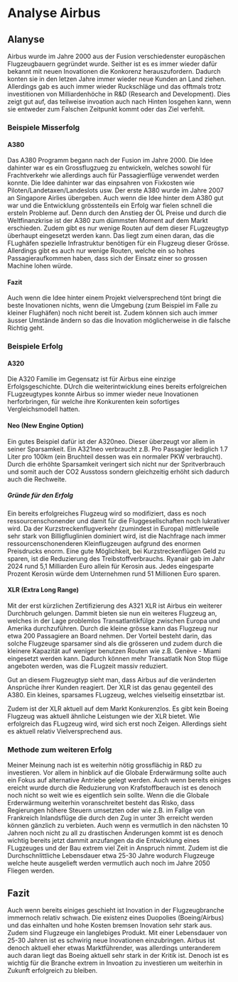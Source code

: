 

# Analyse Airbus

## Alanyse
Airbus wurde im Jahre 2000 aus der Fusion verschiedenster europäschen Flugzeugbauern gegründet wurde. Seither ist es es immer wieder dafür bekannt mit neuen Inovationen die Konkorenz herauszufordern. Dadurch konten sie in den letzen Jahre immer wieder neue Kunden an Land ziehen. Allerdings gab es auch immer wieder Ruckschläge und das offtmals trotz investitionen von Milliardenhöche in R&D (Research and Development). Dies zeigt gut auf, das teilweise invoation auch nach Hinten losgehen kann, wenn sie entweder zum Falschen Zeitpunkt kommt oder das Ziel verfehlt.


### Beispiele Misserfolg

#### A380
Das A380 Programm begann nach der Fusion im Jahre 2000. Die Idee dahinter war es ein Grossflugzueg zu entwickeln, welches sowohl für Frachtverkehr wie allerdings auch für Passagierflüge verwendet werden konnte. Die Idee dahinter war das einpsahren von Fixkosten wie Piloten/Landetaxen/Landeslots usw. Der erste A380 wurde im Jahre 2007 an Singapore Airlies übergeben. Auch wenn die Idee hinter dem A380 gut war und die Entwicklung grösstenteils ein Erfolg war fielen schnell die ersteln Probleme auf. Denn durch den Anstieg der ÖL Preise und durch die Weltfinanzkrise ist der A380 zum dümmsten Moment auf dem Markt erschieden. Zudem gibt es nur wenige Routen auf dem dieser FLugzeugtyp überhaupt eingesetzt werden kann. Das liegt zum einen daran, das die FLughäfen spezielle Infrastruktur benötigen für ein Flugzeug dieser Grösse. Allerdings gibt es auch nur wenige Routen, welche ein so hohes Passagieraufkommen haben, dass sich der Einsatz einer so grossen Machine lohen würde.

#### Fazit
Auch wenn die Idee hinter einem Projekt vielversprechend tönt bringt die beste Inovationen nichts, wenn die Umgebung (zum Beispiel im Falle zu kleiner Flughäfen) noch nicht bereit ist. Zudem können sich auch immer äusser Umstände ändern so das die Inovation möglicherweise in die falsche Richtig geht. 

### Beispiele Erfolg


#### A320
Die A320 Familie im Gegensatz ist für Airbus eine einzige Erfolgsgeschichte. DUrch die weiterintwicklung eines bereits erfolgreichen FLugzeugtypes konnte Airbus so immer wieder neue Inovationen herforbringen, für welche ihre Konkurenten kein sofortiges Vergleichsmodell hatten.

#### Neo (New Engine Option)
Ein gutes Beispiel dafür ist der A320neo. Dieser überzeugt vor allem in seiner Sparsamkeit. Ein A321neo verbraucht z.B. Pro Passagier lediglich 1.7 Liter pro 100km (ein Bruchteil dessen was ein normaler PKW verbraucht). Durch die erhöhte Sparsamkeit veringert sich nicht nur der Spritverbrauch und somit auch der CO2 Ausstoss sondern gleichzeitig erhöht sich dadurch auch die Rechweite. 

##### Gründe für den Erfolg
Ein bereits erfolgreiches Flugzeug wird so modifiziert, dass es noch ressourcenschonender und damit für die Fluggesellschaften noch lukrativer wird. Da der Kurzstreckenflugverkehr (zumindest in Europa) mittlerweile sehr stark von Billigfluglinien dominiert wird, ist die Nachfrage nach immer ressourcenschonenderen Kleinflugzeugen aufgrund des enormen Preisdrucks enorm. Eine gute Möglichkeit, bei Kurzstreckenflügen Geld zu sparen, ist die Reduzierung des Treibstoffverbrauchs. Ryanair gab im Jahr 2024 rund 5,1 Milliarden Euro allein für Kerosin aus. Jedes eingesparte Prozent Kerosin würde dem Unternehmen rund 51 Millionen Euro sparen.

#### XLR (Extra Long Range)
Mit der erst kürzlichen Zertifizierung des A321 XLR ist Airbus ein weiterer Durchbruch gelungen. Dammit bieten sie nun ein weiteres Flugzeug an, welches in der Lage problemlos Transatlantikfülge zwischen Europa und Amerika durchzuführen. Durch die kleine grösse kann das Flugzeug nur etwa 200 Passagiere an Board nehmen. Der Vorteil besteht darin, das solche Flugzeuge sparsamer sind als die grösseren und zudem durch die kleinere Kapazität auf weniger benutzen Routen wie z.B. Genève - Miami eingesetzt werden kann. Dadurch können mehr Transatlatik Non Stop flüge angeboten werden, was die FLugzeit massiv reduziert.

Gut an diesem Flugzeugtyp sieht man, dass Airbus auf die veränderten Ansprüche ihrer Kunden reagiert. Der XLR ist das genau gegenteil des A380. Ein kleines, sparsames FLugzeug, welches vielseitig einsetztbar ist. 

Zudem ist der XLR aktuell auf dem Markt Konkurenzlos. Es gibt kein Boeing Flugzeug was aktuell ähnliche Leistungen wie der XLR bietet. Wie erfolgreich das FLugzeug wird, wird sich erst noch Zeigen. Allerdings sieht es aktuell relativ Vielversprechend aus.



### Methode zum weiteren Erfolg
Meiner Meinung nach ist es weiterhin nötig grossflächig in R&D zu investieren. Vor allem in hinblick auf die Globale Erderwärmung sollte auch ein Fokus auf alternative Antriebe gelegt werden. Auch wenn bereits einiges ereicht wurde durch die Reduzierung von Krafstoffberauch ist es denoch noch nicht so weit wie es eigentlich sein sollte. Wenn die die Globale Erderwärmung weiterhin voranschreitet besteht das Risko, dass Regierungen höhere Steuern umsetzten oder wie z.B. im Fallge von Frankreich Inlandsflüge die durch den Zug in unter 3h erreicht werden können gänzlich zu verbieten. Auch wenn es vermutlich in den nächsten 10 Jahren noch nicht zu all zu drastischen Änderungen kommt ist es denoch wichtig bereits jetzt dammit anzufangen da die Entwicklung eines FLugzeuges und der Bau extrem viel Zeit in Anspruch nimmt. Zudem ist die Durchschnlittliche Lebensdauer etwa 25-30 Jahre wodurch Flugzeuge welche heute ausgelieft werden vermutlich auch noch im Jahre 2050 Fliegen werden.


## Fazit
Auch wenn bereits einiges geschieht ist Inovation in der Flugzeugbranche immernoch relativ schwach. Die existenz eines Duopolies (Boeing/Airbus) und das einhalten und hohe Kosten bremsen Inovation sehr stark aus. Zudem sind Flugzeuge ein langlebiges Produkt. Mit einer Lebensdauer von 25-30 Jahren ist es schwirig neue Inovationen einzubringen. 
Airbus ist denoch aktuell eher etwas Marktführender, was allerdings unteranderem auch daran liegt das Boeing aktuell sehr stark in der Kritik ist. 
Denoch ist es wichtig für die Branche extrem in Invoation zu investieren um weiterhin in Zukunft erfolgreich zu bleiben.